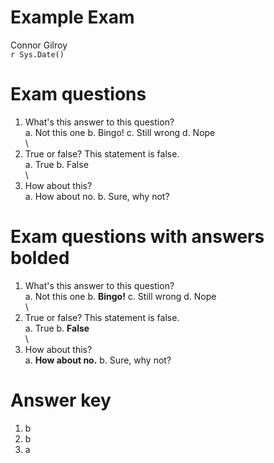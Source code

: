 # Example Exam
Connor Gilroy  
`r Sys.Date()`  



# Exam questions

1. What's this answer to this question?  
	a. Not this one
	b. Bingo!
	c. Still wrong
	d. Nope  
  \  
2. True or false? This statement is false.  
	a. True
	b. False  
  \  
3. How about this?  
	a. How about no.
	b. Sure, why not?

# Exam questions with answers bolded

1. What's this answer to this question?  
	a. Not this one
	b. **Bingo!**
	c. Still wrong
	d. Nope  
  \  
2. True or false? This statement is false.  
	a. True
	b. **False**  
  \  
3. How about this?  
	a. **How about no.**
	b. Sure, why not?

# Answer key

1. b
2. b
3. a
